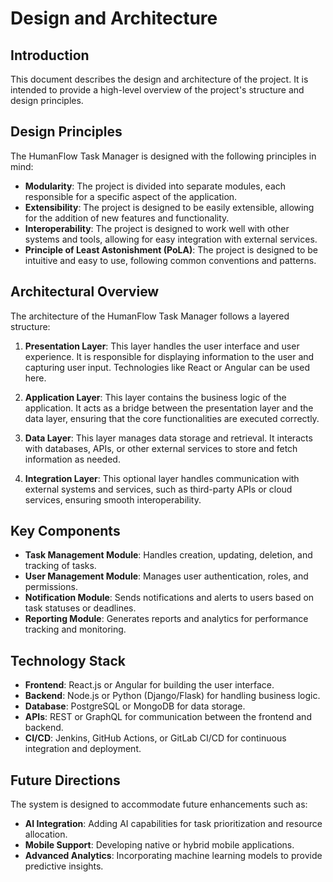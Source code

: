 # Design and Architecture

## Introduction

This document describes the design and architecture of the project. It is intended to provide a high-level overview of the project's structure and design principles.

## Design Principles

The HumanFlow Task Manager is designed with the following principles in mind:

- **Modularity**: The project is divided into separate modules, each responsible for a specific aspect of the application.
- **Extensibility**: The project is designed to be easily extensible, allowing for the addition of new features and functionality.
- **Interoperability**: The project is designed to work well with other systems and tools, allowing for easy integration with external services.
- **Principle of Least Astonishment (PoLA)**: The project is designed to be intuitive and easy to use, following common conventions and patterns.

## Architectural Overview

The architecture of the HumanFlow Task Manager follows a layered structure:

1. **Presentation Layer**: This layer handles the user interface and user experience. It is responsible for displaying information to the user and capturing user input. Technologies like React or Angular can be used here.

2. **Application Layer**: This layer contains the business logic of the application. It acts as a bridge between the presentation layer and the data layer, ensuring that the core functionalities are executed correctly.

3. **Data Layer**: This layer manages data storage and retrieval. It interacts with databases, APIs, or other external services to store and fetch information as needed.

4. **Integration Layer**: This optional layer handles communication with external systems and services, such as third-party APIs or cloud services, ensuring smooth interoperability.

## Key Components

- **Task Management Module**: Handles creation, updating, deletion, and tracking of tasks.
- **User Management Module**: Manages user authentication, roles, and permissions.
- **Notification Module**: Sends notifications and alerts to users based on task statuses or deadlines.
- **Reporting Module**: Generates reports and analytics for performance tracking and monitoring.

## Technology Stack

- **Frontend**: React.js or Angular for building the user interface.
- **Backend**: Node.js or Python (Django/Flask) for handling business logic.
- **Database**: PostgreSQL or MongoDB for data storage.
- **APIs**: REST or GraphQL for communication between the frontend and backend.
- **CI/CD**: Jenkins, GitHub Actions, or GitLab CI/CD for continuous integration and deployment.

## Future Directions

The system is designed to accommodate future enhancements such as:

- **AI Integration**: Adding AI capabilities for task prioritization and resource allocation.
- **Mobile Support**: Developing native or hybrid mobile applications.
- **Advanced Analytics**: Incorporating machine learning models to provide predictive insights.

